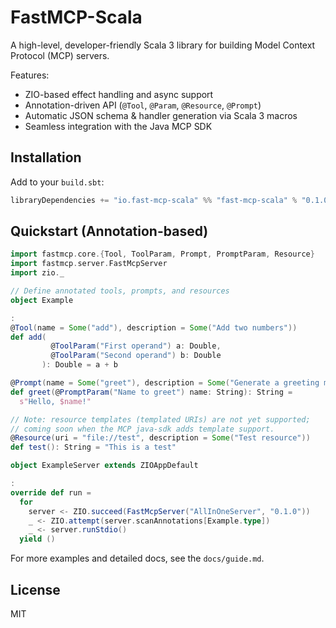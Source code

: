 # FastMCP-Scala

A high-level, developer-friendly Scala 3 library for building Model Context Protocol (MCP) servers.

Features:
- ZIO-based effect handling and async support
- Annotation-driven API (`@Tool`, `@Param`, `@Resource`, `@Prompt`)
- Automatic JSON schema & handler generation via Scala 3 macros
- Seamless integration with the Java MCP SDK

## Installation

Add to your `build.sbt`:

```scala
libraryDependencies += "io.fast-mcp-scala" %% "fast-mcp-scala" % "0.1.0-SNAPSHOT"
```

## Quickstart (Annotation-based)

```scala
import fastmcp.core.{Tool, ToolParam, Prompt, PromptParam, Resource}
import fastmcp.server.FastMcpServer
import zio._

// Define annotated tools, prompts, and resources
object Example

:
@Tool(name = Some("add"), description = Some("Add two numbers"))
def add(
         @ToolParam("First operand") a: Double,
         @ToolParam("Second operand") b: Double
       ): Double = a + b

@Prompt(name = Some("greet"), description = Some("Generate a greeting message"))
def greet(@PromptParam("Name to greet") name: String): String =
  s"Hello, $name!"

// Note: resource templates (templated URIs) are not yet supported;
// coming soon when the MCP java-sdk adds template support.
@Resource(uri = "file://test", description = Some("Test resource"))
def test(): String = "This is a test"

object ExampleServer extends ZIOAppDefault

:
override def run =
  for
    server <- ZIO.succeed(FastMcpServer("AllInOneServer", "0.1.0"))
    _ <- ZIO.attempt(server.scanAnnotations[Example.type])
    _ <- server.runStdio()
  yield ()
```

For more examples and detailed docs, see the `docs/guide.md`.

## License

MIT